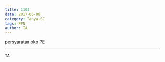 ```yaml
---
title: 1103
date: 2017-06-08
category: Tanya-SC
tags: PPN
author: TA
---
```


persyaratan pkp PE

---



`TA`
